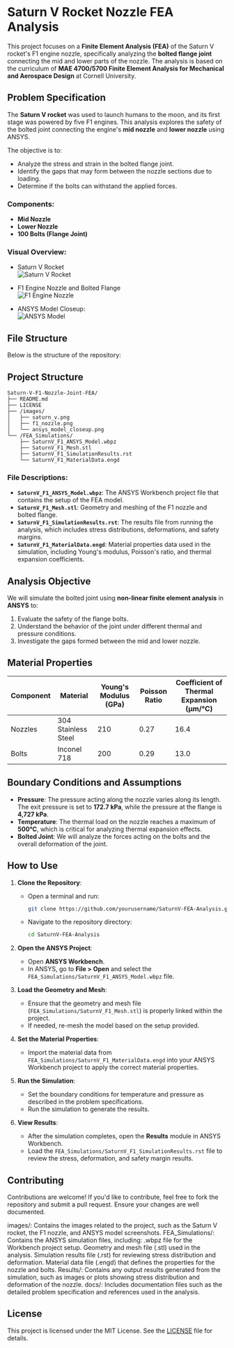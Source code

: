 # Saturn V Rocket Nozzle FEA Analysis

This project focuses on a **Finite Element Analysis (FEA)** of the Saturn V rocket's F1 engine nozzle, specifically analyzing the **bolted flange joint** connecting the mid and lower parts of the nozzle. The analysis is based on the curriculum of **MAE 4700/5700 Finite Element Analysis for Mechanical and Aerospace Design** at Cornell University.

## Problem Specification

The **Saturn V rocket** was used to launch humans to the moon, and its first stage was powered by five F1 engines. This analysis explores the safety of the bolted joint connecting the engine's **mid nozzle** and **lower nozzle** using ANSYS.

The objective is to:
- Analyze the stress and strain in the bolted flange joint.
- Identify the gaps that may form between the nozzle sections due to loading.
- Determine if the bolts can withstand the applied forces.

### Components:
- **Mid Nozzle**
- **Lower Nozzle**
- **100 Bolts (Flange Joint)**

### Visual Overview:
- Saturn V Rocket  
  ![Saturn V Rocket](images/saturn_v.png)
  
- F1 Engine Nozzle and Bolted Flange  
  ![F1 Engine Nozzle](images/f1_nozzle.png)

- ANSYS Model Closeup:  
  ![ANSYS Model](images/ansys_model_closeup.png)

## File Structure

Below is the structure of the repository:
## Project Structure

```plaintext
Saturn-V-F1-Nozzle-Joint-FEA/
├── README.md
├── LICENSE
├── /images/
│   ├── saturn_v.png
│   ├── f1_nozzle.png
│   └── ansys_model_closeup.png
└── /FEA_Simulations/
    ├── SaturnV_F1_ANSYS_Model.wbpz
    ├── SaturnV_F1_Mesh.stl
    ├── SaturnV_F1_SimulationResults.rst
    └── SaturnV_F1_MaterialData.engd

```



### File Descriptions:
- **`SaturnV_F1_ANSYS_Model.wbpz`**: The ANSYS Workbench project file that contains the setup of the FEA model.
- **`SaturnV_F1_Mesh.stl`**: Geometry and meshing of the F1 nozzle and bolted flange.
- **`SaturnV_F1_SimulationResults.rst`**: The results file from running the analysis, which includes stress distributions, deformations, and safety margins.
- **`SaturnV_F1_MaterialData.engd`**: Material properties data used in the simulation, including Young's modulus, Poisson's ratio, and thermal expansion coefficients.

## Analysis Objective

We will simulate the bolted joint using **non-linear finite element analysis** in **ANSYS** to:
1. Evaluate the safety of the flange bolts.
2. Understand the behavior of the joint under different thermal and pressure conditions.
3. Investigate the gaps formed between the mid and lower nozzle.

## Material Properties

| Component | Material            | Young's Modulus (GPa) | Poisson Ratio | Coefficient of Thermal Expansion (µm/°C) |
| --------- | ------------------- | --------------------- | ------------- | --------------------------------------- |
| Nozzles   | 304 Stainless Steel  | 210                   | 0.27          | 16.4                                    |
| Bolts     | Inconel 718          | 200                   | 0.29          | 13.0                                    |

## Boundary Conditions and Assumptions

- **Pressure**: The pressure acting along the nozzle varies along its length. The exit pressure is set to **172.7 kPa**, while the pressure at the flange is **4,727 kPa**.
- **Temperature**: The thermal load on the nozzle reaches a maximum of **500°C**, which is critical for analyzing thermal expansion effects.
- **Bolted Joint**: We will analyze the forces acting on the bolts and the overall deformation of the joint.

## How to Use

1. **Clone the Repository**:
   - Open a terminal and run:
     ```bash
     git clone https://github.com/yourusername/SaturnV-FEA-Analysis.git
     ```
   - Navigate to the repository directory:
     ```bash
     cd SaturnV-FEA-Analysis
     ```

2. **Open the ANSYS Project**:
   - Open **ANSYS Workbench**.
   - In ANSYS, go to **File > Open** and select the `FEA_Simulations/SaturnV_F1_ANSYS_Model.wbpz` file.

3. **Load the Geometry and Mesh**:
   - Ensure that the geometry and mesh file (`FEA_Simulations/SaturnV_F1_Mesh.stl`) is properly linked within the project.
   - If needed, re-mesh the model based on the setup provided.

4. **Set the Material Properties**:
   - Import the material data from `FEA_Simulations/SaturnV_F1_MaterialData.engd` into your ANSYS Workbench project to apply the correct material properties.

5. **Run the Simulation**:
   - Set the boundary conditions for temperature and pressure as described in the problem specifications.
   - Run the simulation to generate the results.

6. **View Results**:
   - After the simulation completes, open the **Results** module in ANSYS Workbench.
   - Load the `FEA_Simulations/SaturnV_F1_SimulationResults.rst` file to review the stress, deformation, and safety margin results.

## Contributing

Contributions are welcome! If you'd like to contribute, feel free to fork the repository and submit a pull request. Ensure your changes are well documented.

images/: Contains the images related to the project, such as the Saturn V rocket, the F1 nozzle, and ANSYS model screenshots.
FEA_Simulations/: Contains the ANSYS simulation files, including:
.wbpz file for the Workbench project setup.
Geometry and mesh file (.stl) used in the analysis.
Simulation results file (.rst) for reviewing stress distribution and deformation.
Material data file (.engd) that defines the properties for the nozzle and bolts.
Results/: Contains any output results generated from the simulation, such as images or plots showing stress distribution and deformation of the nozzle.
docs/: Includes documentation files such as the detailed problem specification and references used in the analysis.

## License

This project is licensed under the MIT License. See the [LICENSE](LICENSE) file for details.
